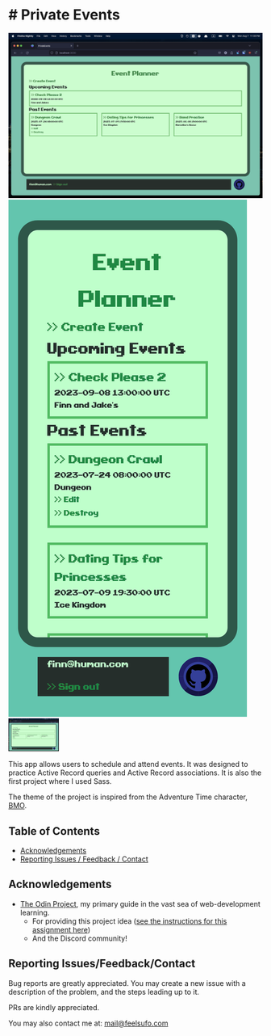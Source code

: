 # # Private Events

![A screenshot showing a preview of the project (desktop).](public/screenshot-desktop.png "Project Preview (desktop)")
![A screenshot showing a preview of the project (mobile).](public/screenshot-mobile.png "Project Preview (Mobile)")
<img src="public/screenshot-desktop.png" width="100">

This app allows users to schedule and attend events. It was designed to practice Active Record queries and Active Record associations. It is also the first project where I used Sass.

The theme of the project is inspired from the Adventure Time character, [BMO](https://adventuretime.fandom.com/wiki/BMO).

<!-- [Click here to see a live-preview hosted on Github.](https://mononoken.github.io/<project_link>/) -->

## Table of Contents

- [Acknowledgements](#acknowledgements)
- [Reporting Issues / Feedback / Contact](#reporting-issuesfeedbackcontact)

## Acknowledgements

- [The Odin Project](https://www.theodinproject.com), my primary guide in the vast sea of web-development learning.
  - For providing this project idea ([see the instructions for this assignment here](https://www.theodinproject.com/lessons/ruby-on-rails-private-events))
  - And the Discord community!

## Reporting Issues/Feedback/Contact

Bug reports are greatly appreciated. You may create a new issue with a description of the problem, and the steps leading up to it.

PRs are kindly appreciated.

You may also contact me at: mail@feelsufo.com
